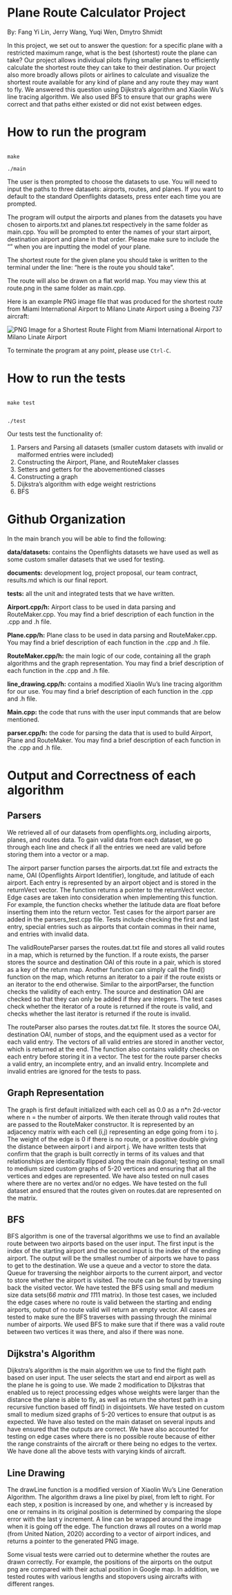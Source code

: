 # Plane Route Calculator Project


By: Fang Yi Lin, Jerry Wang, Yuqi Wen, Dmytro Shmidt

In this project, we set out to answer the question: for a specific plane with a restricted maximum range, what is the best (shortest) route the plane can take? Our project allows individual pilots flying smaller planes to efficiently calculate the shortest route they can take to their destination. Our project also more broadly allows pilots or airlines to calculate and visualize the shortest route available for any kind of plane and any route they may want to fly. We answered this question using Dijkstra’s algorithm and Xiaolin Wu’s line tracing algorithm. We also used BFS to ensure that our graphs were correct and that paths either existed or did not exist between edges.




# How to run the program

```

make

./main

```

The user is then prompted to choose the datasets to use. You will need to input the paths to three datasets: airports, routes, and planes. If you want to default to the standard Openflights datasets, press enter each time you are prompted.

The program will output the airports and planes from the datasets you have chosen to airports.txt and planes.txt respectively in the same folder as main.cpp. You will be prompted to enter the names of your start airport, destination airport and plane in that order. Please make sure to include the “” when you are inputting the model of your plane.

The shortest route for the given plane you should take is written to the terminal under the line: “here is the route you should take”.

The route will also be drawn on a flat world map. You may view this at route.png in the same folder as main.cpp.

Here is an example PNG image file that was produced for the shortest route from Miami International Airport to Milano Linate Airport using a Boeing 737 aircraft:

![PNG Image for a Shortest Route Flight from Miami International Airport to Milano Linate Airport](miami_milan_boeing737_flight.png)

To terminate the program at any point, please use `Ctrl-C`.


# How to run the tests

```

make test


./test

```

Our tests test the functionality of:



1. Parsers and Parsing all datasets (smaller custom datasets with invalid or malformed entries were included)
2. Constructing the Airport, Plane, and RouteMaker classes
3. Setters and getters for the abovementioned classes
4. Constructing a graph
5. Dijkstra’s algorithm with edge weight restrictions
6. BFS


# Github Organization

In the main branch you will be able to find the following:

**data/datasets:** contains the Openflights datasets we have used as well as some custom smaller datasets that we used for testing.

**documents:** development log, project proposal, our team contract, results.md which is our final report.

**tests:** all the unit and integrated tests that we have written. 

**Airport.cpp/h:** Airport class to be used in data parsing and RouteMaker.cpp. You may find a brief description of each function in the .cpp and .h file.

**Plane.cpp/h:** Plane class to be used in data parsing and RouteMaker.cpp. You may find a brief description of each function in the .cpp and .h file.

**RouteMaker.cpp/h:** the main logic of our code, containing all the graph algorithms and the graph representation. You may find a brief description of each function in the .cpp and .h file.

**line_drawing.cpp/h:** contains a modified Xiaolin Wu’s line tracing algorithm for our use. You may find a brief description of each function in the .cpp and .h file.

**Main.cpp:** the code that runs with the user input commands that are below mentioned.

**parser.cpp/h:** the code for parsing the data that is used to build Airport, Plane and RouteMaker. You may find a brief description of each function in the .cpp and .h file.


# Output and Correctness of each algorithm


## Parsers

We retrieved all of our datasets from openflights.org, including airports, planes, and routes data. To gain valid data from each dataset, we go through each line and check if all the entries we need are valid before storing them into a vector or a map. 

 

The airport parser function parses the airports.dat.txt file and extracts the name, OAI (Openflights Airport Identifier), longitude, and latitude of each airport. Each entry is represented by an airport object and is stored in the returnVect vector. The function returns a pointer to the returnVect vector. Edge cases are taken into consideration when implementing this function. For example, the function checks whether the latitude data are float before inserting them into the return vector. Test cases for the airport parser are added in the parsers_test.cpp file. Tests include checking the first and last entry, special entries such as airports that contain commas in their name, and entries with invalid data. 

 

The validRouteParser parses the routes.dat.txt file and stores all valid routes in a map, which is returned by the function. If a route exists, the parser stores the source and destination OAI of this route in a pair, which is stored as a key of the return map. Another function can simply call the find() function on the map, which returns an iterator to a pair if the route exists or an iterator to the end otherwise. Similar to the airportParser, the function checks the validity of each entry. The source and destination OAI are checked so that they can only be added if they are integers. The test cases check whether the iterator of a route is returned if the route is valid, and checks whether the last iterator is returned if the route is invalid.

 

The routeParser also parses the routes.dat.txt file. It stores the source OAI, destination OAI, number of stops, and the equipment used as a vector for each valid entry. The vectors of all valid entries are stored in another vector, which is returned at the end. The function also contains validity checks on each entry before storing it in a vector. The test for the route parser checks a valid entry, an incomplete entry, and an invalid entry. Incomplete and invalid entries are ignored for the tests to pass.


## Graph Representation

The graph is first default initialized with each cell as 0.0 as a n*n 2d-vector where n = the number of airports. We then iterate through valid routes that are passed to the RouteMaker constructor. It is represented by an adjacency matrix with each cell (i,j) representing an edge going from i to j. The weight of the edge is 0 if there is no route, or a positive double giving the distance between airport i and airport j. We have written tests that confirm that the graph is built correctly in terms of its values and that relationships are identically flipped along the main diagonal; testing on small to medium sized custom graphs of 5-20 vertices and ensuring that all the vertices and edges are represented. We have also tested on null cases where there are no vertex and/or no edges. We have tested on the full dataset and ensured that the routes given on routes.dat are represented on the matrix.


## BFS

BFS algorithm is one of the traversal algorithms we use to find an available route between two airports based on the user input.  The first input is the index of the starting airport and the second input is the index of the ending airport. The output will be the smallest number of airports we have to pass to get to the destination. We use a queue and a vector to store the data. Queue for traversing the neighbor airports to the current airport, and vector to store whether the airport is visited. The route can be found by traversing back the visited vector. We have tested the BFS using small and medium size data sets(6*6 matrix and 11*11 matrix). In those test cases, we included the edge cases where no route is valid between the starting and ending airports, output of no route valid will return an empty vector. All cases are tested to make sure the BFS traverses with passing through the minimal number of airports. We used BFS to make sure that if there was a valid route between two vertices it was there, and also if there was none.


## Dijkstra's Algorithm

Dijkstra’s algorithm is the main algorithm we use to find the flight path based on user input. The user selects the start and end airport as well as the plane he is going to use. We made 2 modification to DIjkstras that enabled us to reject processing edges whose weights were larger than the distance the plane is able to fly, as well as return the shortest path in a recursive function based off find() in disjointsets. We have tested on custom small to medium sized graphs of 5-20 vertices to ensure that output is as expected. We have also tested on the main dataset on several inputs and have ensured that the outputs are correct. We have also accounted for testing on edge cases where there is no possible route because of either the range constraints of the aircraft or there being no edges to the vertex. We have done all the above tests with varying kinds of aircraft.


## Line Drawing

The drawLine function is a modified version of Xiaolin Wu’s Line Generation Algorithm. The algorithm draws a line pixel by pixel, from left to right. For each step, x position is increased by one, and whether y is increased by one or remains in its original position is determined by comparing the slope error with the last y increment. A line can be wrapped around the image when it is going off the edge. The function draws all routes on a world map (from United Nation, 2020) according to a vector of airport indices, and returns a pointer to the generated PNG image. 

 

Some visual tests were carried out to determine whether the routes are drawn correctly. For example, the positions of the airports on the output png are compared with their actual position in Google map. In addition, we tested routes with various lengths and stopovers using aircrafts with different ranges. 
